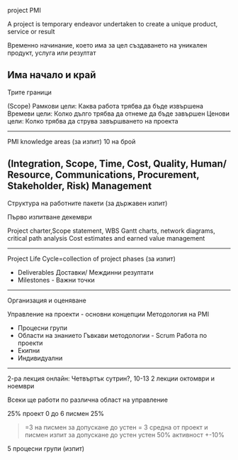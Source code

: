 project PMI

A project is temporary endeavor undertaken to create a unique product, service or result

Временно начинание, което има за цел създаването на уникален продукт, услуга или резултат

Има начало и край
---
Трите граници

(Scope) Рамкови цели: Каква работа трябва да бъде извършена
Времеви цели: Колко дълго трябва да отнеме да бъде завършен
Ценови цели: Колко трябва да струва завършването на проекта

---
PMI knowledge areas (за изпит) 10 на брой
 
(Integration, Scope, Time, Cost, Quality, Human/ Resource, Communications, Procurement, Stakeholder, Risk) Management
---
Структура на работните пакети (за държавен изпит)

Първо изпитване декември

Project charter,Scope statement, WBS
Gantt charts, network diagrams, critical path analysis
Cost estimates and earned value management

--- 
Project Life Cycle=collection of project phases (за изпит)

- Deliverables Доставки/ Междинни резултати
- Milestones - Важни точки

---
Организация и оценяване

Управление на проекти - основни концепции
Методология на PMI 
- Процесни групи
- Области на знанието
Гъвкави методологии - Scrum
Работа по проекти
- Екипни
- Индивидуални


---
2-ра лекция онлайн: Четвъртък сутрин?, 10-13
2 лекции октомври и ноември

Всеки ще работи по различна област на управление

25% проект 0 до 6
писмен 25% 
>=3 на писмен за допускане до устен
>= 3 средна от проект и писмен изпит за допускане до устен
устен 50%
активност +-10%

5 процесни групи (изпит)